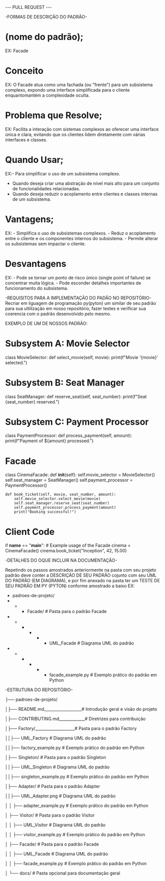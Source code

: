  --- PULL REQUEST ---

-FORMAS DE DESCRIÇÃO DO PADRÃO-

# (nome do padrão);
EX: Facade

# Conceito
EX: O Facade atua como uma fachada (ou "frente") para um subsistema complexo, expondo uma 
interface simplificada para o cliente enquantomantém a complexidade oculta.

# Problema que Resolve;
EX: Facilita a interação com sistemas complexos ao oferecer uma interface única e clara, evitando que
os clientes lidem diretamente com várias interfaces e classes.


# Quando Usar;
EX:- Para simplificar o uso de um subsistema complexo.
   - Quando deseja criar uma abstração de nível mais alto para um conjunto de funcionalidades relacionadas.
   - Quando deseja reduzir o acoplamento entre clientes e classes internas de um subsistema.

# Vantagens;
EX: - Simplifica o uso de subsistemas complexos.
    - Reduz o acoplamento entre o cliente e os componentes internos do subsistema.
    - Permite alterar os subsistemas sem impactar o cliente.

 # Desvantagens
EX: - Pode se tornar um ponto de risco único (single point of failure) se concentrar muita lógica.
    - Pode esconder detalhes importantes de funcionamento do subsistema.   


-REQUISITOS PARA A IMPLEMENTAÇÃO DO PADÃO NO REPOSITÓRIO- 
Recriar em liguagem de programação py(pyton) um similar de seu padrão para sua ultilização em nosso repositório, fazer testes e verificar sua coerencia com o padrão desenvolvido pelo mesmo.

EXEMPLO DE UM DE NOSSOS PADRÃO:

# Subsystem A: Movie Selector
class MovieSelector:
    def select_movie(self, movie):
        print(f"Movie '{movie}' selected.")

# Subsystem B: Seat Manager
class SeatManager:
    def reserve_seat(self, seat_number):
        print(f"Seat {seat_number} reserved.")

# Subsystem C: Payment Processor
class PaymentProcessor:
    def process_payment(self, amount):
        print(f"Payment of ${amount} processed.")

# Facade
class CinemaFacade:
    def __init__(self):
        self.movie_selector = MovieSelector()
        self.seat_manager = SeatManager()
        self.payment_processor = PaymentProcessor()

    def book_ticket(self, movie, seat_number, amount):
        self.movie_selector.select_movie(movie)
        self.seat_manager.reserve_seat(seat_number)
        self.payment_processor.process_payment(amount)
        print("Booking successful!")

# Client Code
if __name__ == "__main__":
    # Example usage of the Facade
    cinema = CinemaFacade()
    cinema.book_ticket("Inception", 42, 15.00)



-DETALHES DO OQUE INCLUIR NA DOCUMENTAÇÃO-

Repetindo os passos amostrados anteriormente na pasta com seu projeto padrão deve conter a DESCRIÇÃO DE SEU PADRÃO cojunto com seu UML DO PADRÃO (EM DIAGRAMA), e por fim anexado na pasta ter um TESTE DE SEU PADRÃO EM PY (PYTON) conforme amostrado a baixo
EX:
- padroes-de-projeto/
- - - Facade/                       # Pasta para o padrão Facade
- - - - - - UML_Facade              # Diagrama UML do padrão
- - - - - - facade_example.py       # Exemplo prático do padrão em Python

 
 -ESTRUTURA DO REPOSITÓRIO-
 

├── padroes-de-projeto/

│├── README.md___________________# Introdução geral e visão do projeto

│├── CONTRIBUTING.md_____________# Diretrizes para contribuição

│├── Factory/____________________# Pasta para o padrão Factory

││├── UML_Factory             # Diagrama UML do padrão

││├── factory_example.py      # Exemplo prático do padrão em Python

│├── Singleton/                  # Pasta para o padrão Singleton

││├── UML_Singleton           # Diagrama UML do padrão

││├── singleton_example.py    # Exemplo prático do padrão em Python

│├── Adapter/                    # Pasta para o padrão Adapter

││├── UML_Adapter.png         # Diagrama UML do padrão

│   │   ├── adapter_example.py      # Exemplo prático do padrão em Python

│   ├── Visitor/                    # Pasta para o padrão Visitor

│   │   ├── UML_Visitor             # Diagrama UML do padrão

│   │   ├── visitor_example.py      # Exemplo prático do padrão em Python

│   ├── Facade/                     # Pasta para o padrão Facade

│   │   ├── UML_Facade              # Diagrama UML do padrão

│   │   ├── facade_example.py       # Exemplo prático do padrão em Python

│   └── docs/                       # Pasta opcional para documentação geral




  
